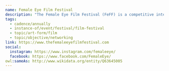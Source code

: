 ```yaml
---
name: Female Eye Film Festival
description: "The Female Eye Film Festival (FeFF) is a competitive international women directors' film festival established in 2001. The festival celebrates women filmmakers from around the world, screening features, shorts, and documentaries directed by women."
tags:
  - cadence/annually
  - instance-of/event/festival/film-festival
  - topic/art-form/film
  - topic/objective/networking
link: https://www.thefemaleeyefilmfestival.com
social:
  instagram: https://www.instagram.com/femaleeye/
  facebook: https://www.facebook.com/FemaleEye/
owl:sameAs: http://www.wikidata.org/entity/Q63645005
---
```


